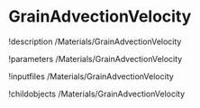 <!-- MOOSE Documentation Stub: Remove this when content is added. -->

# GrainAdvectionVelocity
!description /Materials/GrainAdvectionVelocity

!parameters /Materials/GrainAdvectionVelocity

!inputfiles /Materials/GrainAdvectionVelocity

!childobjects /Materials/GrainAdvectionVelocity
